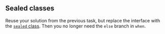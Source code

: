 ## Sealed classes

Reuse your solution from the previous task, but replace the interface
with the [`sealed` class](https://kotlinlang.org/docs/reference/sealed-classes.html).
Then you no longer need the `else` branch in `when`. 
